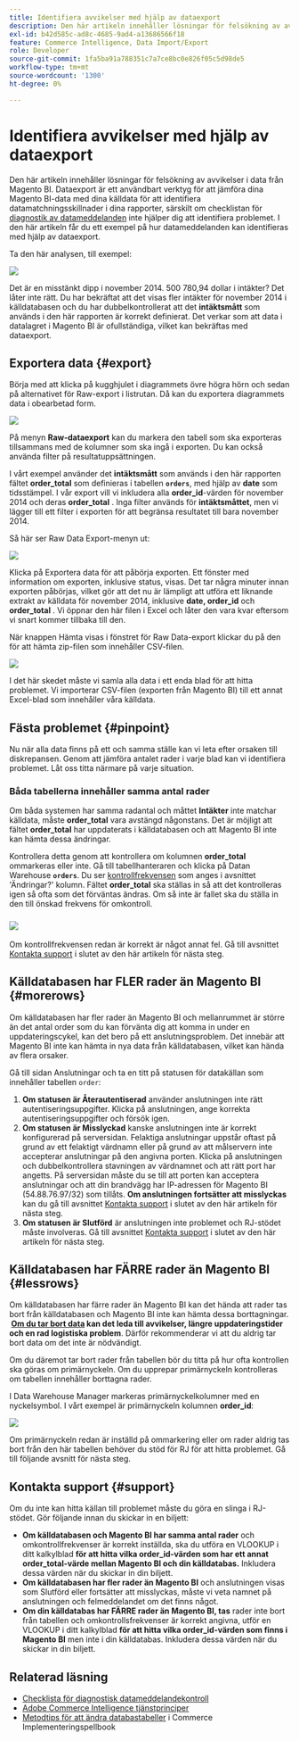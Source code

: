 ```yaml
---
title: Identifiera avvikelser med hjälp av dataexport
description: Den här artikeln innehåller lösningar för felsökning av avvikelser i data från Magento BI. Dataexport är ett användbart verktyg för att jämföra dina Magento BI-data med dina källdata för att identifiera datameddelanden i dina rapporter, särskilt om [checklista för diagnostik av diskrepanser](https://experienceleague.adobe.com/en/docs/commerce-knowledge-base/kb/troubleshooting/miscellaneous/diagnosing-a-data-discrepancy) inte hjälper dig att identifiera problemet. I den här artikeln får du ett exempel på hur datameddelanden kan identifieras med hjälp av dataexport.
exl-id: b42d585c-ad8c-4685-9ad4-a13686566f18
feature: Commerce Intelligence, Data Import/Export
role: Developer
source-git-commit: 1fa5ba91a788351c7a7ce8bc0e826f05c5d98de5
workflow-type: tm+mt
source-wordcount: '1300'
ht-degree: 0%

---
```


# Identifiera avvikelser med hjälp av dataexport

Den här artikeln innehåller lösningar för felsökning av avvikelser i data från Magento BI. Dataexport är ett användbart verktyg för att jämföra dina Magento BI-data med dina källdata för att identifiera datamatchningsskillnader i dina rapporter, särskilt om checklistan för [diagnostik av datameddelanden](https://experienceleague.adobe.com/en/docs/commerce-knowledge-base/kb/troubleshooting/miscellaneous/diagnosing-a-data-discrepancy) inte hjälper dig att identifiera problemet. I den här artikeln får du ett exempel på hur datameddelanden kan identifieras med hjälp av dataexport.

Ta den här analysen, till exempel:

![](assets/Exports_Discrepancies_1.png)

Det är en misstänkt dipp i november 2014. 500 780,94 dollar i intäkter? Det låter inte rätt. Du har bekräftat att det visas fler intäkter för november 2014 i källdatabasen och du har dubbelkontrollerat att det **intäktsmått** som används i den här rapporten är korrekt definierat. Det verkar som att data i datalagret i Magento BI är ofullständiga, vilket kan bekräftas med dataexport.

## Exportera data {#export}

Börja med att klicka på kugghjulet i diagrammets övre högra hörn och sedan på alternativet för Raw-export i listrutan. Då kan du exportera diagrammets data i obearbetad form.

![](assets/Export_Discrepancies_5.gif)

På menyn **Raw-dataexport** kan du markera den tabell som ska exporteras tillsammans med de kolumner som ska ingå i exporten. Du kan också använda filter på resultatuppsättningen.

I vårt exempel använder det **intäktsmått** som används i den här rapporten fältet **order\_total** som definieras i tabellen **`orders`**, med hjälp av **date** som tidsstämpel. I vår export vill vi inkludera alla **order\_id**-värden för november 2014 och deras **order\_total** . Inga filter används för **intäktsmåttet**, men vi lägger till ett filter i exporten för att begränsa resultatet till bara november 2014.

Så här ser Raw Data Export-menyn ut:

![](assets/Exports_Discrepancies_2.png)

Klicka på Exportera data för att påbörja exporten. Ett fönster med information om exporten, inklusive status, visas. Det tar några minuter innan exporten påbörjas, vilket gör att det nu är lämpligt att utföra ett liknande extrakt av källdata för november 2014, inklusive **date, order\_id** och **order\_total** . Vi öppnar den här filen i Excel och låter den vara kvar eftersom vi snart kommer tillbaka till den.

När knappen Hämta visas i fönstret för Raw Data-export klickar du på den för att hämta zip-filen som innehåller CSV-filen.

![](assets/Export_Discrepancies_6.png)

I det här skedet måste vi samla alla data i ett enda blad för att hitta problemet. Vi importerar CSV-filen (exporten från Magento BI) till ett annat Excel-blad som innehåller våra källdata.

## Fästa problemet {#pinpoint}

Nu när alla data finns på ett och samma ställe kan vi leta efter orsaken till diskrepansen. Genom att jämföra antalet rader i varje blad kan vi identifiera problemet. Låt oss titta närmare på varje situation.

### Båda tabellerna innehåller samma antal rader

Om båda systemen har samma radantal och måttet **Intäkter** inte matchar källdata, måste **order\_total** vara avstängd någonstans. Det är möjligt att fältet **order\_total** har uppdaterats i källdatabasen och att Magento BI inte kan hämta dessa ändringar.

Kontrollera detta genom att kontrollera om kolumnen **order\_total** ommarkeras eller inte. Gå till tabellhanteraren och klicka på Datan Warehouse **`orders`**. Du ser [kontrollfrekvensen](https://experienceleague.adobe.com/docs/commerce-business-intelligence/mbi/analyze/warehouse-manager/cfg-data-rechecks.html) som anges i avsnittet &#39;Ändringar?&#39; kolumn. Fältet **order\_total** ska ställas in så att det kontrolleras igen så ofta som det förväntas ändras. Om så inte är fallet ska du ställa in den till önskad frekvens för omkontroll.

### ![](assets/Export_Discrepancies_4.gif)

Om kontrollfrekvensen redan är korrekt är något annat fel. Gå till avsnittet [Kontakta support](#support) i slutet av den här artikeln för nästa steg.

## Källdatabasen har FLER rader än Magento BI {#morerows}

Om källdatabasen har fler rader än Magento BI och mellanrummet är större än det antal order som du kan förvänta dig att komma in under en uppdateringscykel, kan det bero på ett anslutningsproblem. Det innebär att Magento BI inte kan hämta in nya data från källdatabasen, vilket kan hända av flera orsaker.

Gå till sidan Anslutningar och ta en titt på statusen för datakällan som innehåller tabellen `order`:

1. **Om statusen är Återautentiserad** använder anslutningen inte rätt autentiseringsuppgifter. Klicka på anslutningen, ange korrekta autentiseringsuppgifter och försök igen.
1. **Om statusen är Misslyckad** kanske anslutningen inte är korrekt konfigurerad på serversidan. Felaktiga anslutningar uppstår oftast på grund av ett felaktigt värdnamn eller på grund av att målservern inte accepterar anslutningar på den angivna porten. Klicka på anslutningen och dubbelkontrollera stavningen av värdnamnet och att rätt port har angetts. På serversidan måste du se till att porten kan acceptera anslutningar och att din brandvägg har IP-adressen för Magento BI (54.88.76.97/32) som tillåts. **Om anslutningen fortsätter att misslyckas** kan du gå till avsnittet [Kontakta support](#support) i slutet av den här artikeln för nästa steg.
1. **Om statusen är Slutförd** är anslutningen inte problemet och RJ-stödet måste involveras. Gå till avsnittet [Kontakta support](#support) i slutet av den här artikeln för nästa steg.

## Källdatabasen har FÄRRE rader än Magento BI {#lessrows}

Om källdatabasen har färre rader än Magento BI kan det hända att rader tas bort från källdatabasen och Magento BI inte kan hämta dessa borttagningar. **&#x200B; [Om du tar bort data](https://experienceleague.adobe.com/docs/commerce-business-intelligence/mbi/best-practices/data/opt-db-analysis.html) kan det leda till avvikelser, längre uppdateringstider och en rad logistiska problem**. Därför rekommenderar vi att du aldrig tar bort data om det inte är nödvändigt.

Om du däremot tar bort rader från tabellen bör du titta på hur ofta kontrollen ska göras om primärnyckeln. Om du upprepar primärnyckeln kontrolleras om tabellen innehåller borttagna rader.

I Data Warehouse Manager markeras primärnyckelkolumner med en nyckelsymbol. I vårt exempel är primärnyckeln kolumnen **order\_id**:

![](assets/Export_Discrepancies_3.png)

Om primärnyckeln redan är inställd på ommarkering eller om rader aldrig tas bort från den här tabellen behöver du stöd för RJ för att hitta problemet. Gå till följande avsnitt för nästa steg.

## Kontakta support {#support}

Om du inte kan hitta källan till problemet måste du göra en slinga i RJ-stödet. Gör följande innan du skickar in en biljett:

* **Om källdatabasen och Magento BI har samma antal rader** och omkontrollfrekvenser är korrekt inställda, ska du utföra en VLOOKUP i ditt kalkylblad **för att hitta vilka order\_id-värden som har ett annat order\_total-värde mellan Magento BI och din källdatabas.** Inkludera dessa värden när du skickar in din biljett.
* **Om källdatabasen har fler rader än Magento BI** och anslutningen visas som Slutförd eller fortsätter att misslyckas, måste vi veta namnet på anslutningen och felmeddelandet om det finns något.
* **Om din källdatabas har FÄRRE rader än Magento BI, tas** rader inte bort från tabellen och omkontrollsfrekvenser är korrekt angivna, utför en VLOOKUP i ditt kalkylblad **för att hitta vilka order\_id-värden som finns i Magento BI** men inte i din källdatabas. Inkludera dessa värden när du skickar in din biljett.

## Relaterad läsning

* [Checklista för diagnostisk datameddelandekontroll](https://experienceleague.adobe.com/en/docs/commerce-knowledge-base/kb/troubleshooting/miscellaneous/diagnosing-a-data-discrepancy)
* [Adobe Commerce Intelligence tjänstprinciper](https://experienceleague.adobe.com/en/docs/commerce-knowledge-base/kb/troubleshooting/miscellaneous/mbi-service-policies)
* [Metodtips för att ändra databastabeller](https://experienceleague.adobe.com/en/docs/commerce-operations/implementation-playbook/best-practices/development/modifying-core-and-third-party-tables#why-adobe-recommends-avoiding-modifications) i Commerce Implementeringspellbook

